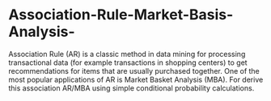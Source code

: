# Association-Rule-Market-Basis-Analysis-
Association Rule (AR) is a classic method in data mining for processing transactional data (for example transactions in shopping centers) to get recommendations for items that are usually purchased together. One of the most popular applications of AR is Market Basket Analysis (MBA). For derive this association AR/MBA using simple conditional probability calculations.
